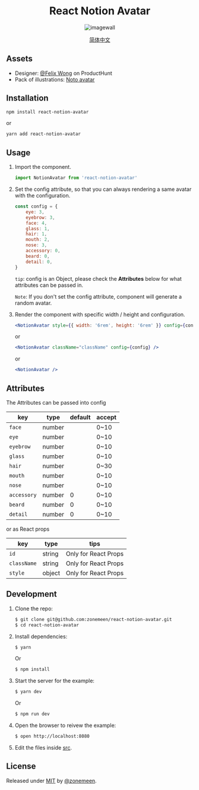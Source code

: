 <div align="center">
    <h1>React Notion Avatar</h1>
    <img src="https://cdn.jsdelivr.net/gh/zonemeen/static@master/img/example.gif" alt="imagewall" />

[简体中文](./README-CN.md)
</div>

## Assets

- Designer: [@Felix Wong](https://www.producthunt.com/@felix12777) on ProductHunt
- Pack of illustrations: [Noto avatar](https://abstractlab.gumroad.com/l/noto-avatar)

## Installation

```sh
npm install react-notion-avatar
```

or

```sh
yarn add react-notion-avatar
```

## Usage

1. Import the component.
    ```js
    import NotionAvatar from 'react-notion-avatar'
    ```
2. Set the config attribute, so that you can always rendering a same avatar with the configuration.
    ```js
    const config = {
        eye: 3,
        eyebrow: 3,
        face: 4,
        glass: 1,
        hair: 1,
        mouth: 2,
        nose: 3,
        accessory: 0,
        beard: 0,
        detail: 0,
    }
    ```
    
    `tip`: config is an Object, please check the **Attributes** below for what attributes can be passed in.
    
    `Note`: If you don't set the config attribute, component will generate a random avatar.

3. Render the component with specific width / height and configuration.
    ```jsx
    <NotionAvatar style={{ width: '6rem', height: '6rem' }} config={config} />
    ```
    or
    
    ```jsx
    <NotionAvatar className="className" config={config} />
    ```
    or
     ```jsx
    <NotionAvatar />
     ```

## Attributes

The Attributes can be passed into config

| key               | type    | default | accept    |
| ----------------- | ------- | ------- | --------- | 
| `face`            | number  |         |  0~10     |         
| `eye`             | number  |         |  0~10     |             
| `eyebrow`         | number  |         |  0~10     |                              
| `glass`           | number  |         |  0~10     |                            
| `hair`            | number  |         |  0~30     |                                    
| `mouth`           | number  |         |  0~10     |                                    
| `nose`            | number  |         |  0~10     |                                    
| `accessory`       | number  |   0     |  0~10     |                                    
| `beard`           | number  |   0     |  0~10     |                                    
| `detail`          | number  |   0     |  0~10     |                                    

or as React props

| key               | type    | tips                               |
| ----------------- | ------- | ---------------------------------- |
| `id`              | string  | Only for React Props               |
| `className`       | string  | Only for React Props               |
| `style`           | object  | Only for React Props               |

## Development

1. Clone the repo:
    ```sh
    $ git clone git@github.com:zonemeen/react-notion-avatar.git
    $ cd react-notion-avatar
    ```
2. Install dependencies:
    ```sh
    $ yarn
    ```
    Or
    ```sh
    $ npm install
    ```
3. Start the server for the example:
    ```sh
    $ yarn dev
    ```
    Or
    ```sh
    $ npm run dev
    ```
4. Open the browser to reivew the example:
    ```sh
    $ open http://localhost:8080
    ```
5. Edit the files inside [src](/src).

## License

Released under [MIT](/LICENSE) by [@zonemeen](https://github.com/zonemeen).
